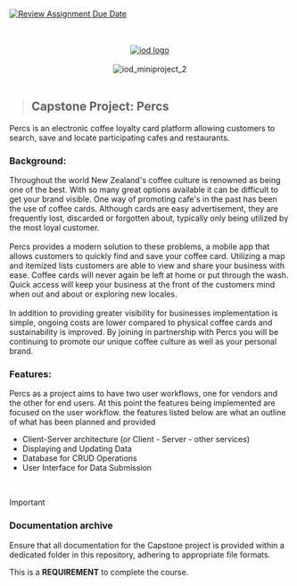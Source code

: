 [![Review Assignment Due Date](https://classroom.github.com/assets/deadline-readme-button-24ddc0f5d75046c5622901739e7c5dd533143b0c8e959d652212380cedb1ea36.svg)](https://classroom.github.com/a/HQdlhcoz)

<div align="center">

</br></br>
[![iod logo](https://x4w8f4y8.rocketcdn.me/wp-content/uploads/2020/05/iod_h_tp_white_c.png)](#)
</br></br>
![iod_miniproject_2](https://i.ibb.co/84Dbdx8/iod-gold.png)
</br></br>

</div>

>## **Capstone Project: Percs**


Percs is an electronic coffee loyalty card platform allowing customers to search, save and locate participating cafes and restaurants.


### **Background:**
Throughout the world New Zealand's coffee culture is renowned as being one of the best. With so many great options available it can be difficult to get your brand visible. One way of promoting cafe's in the past has been the use of coffee cards. Although cards are easy advertisement, they are frequently lost, discarded or forgotten about, typically only being utilized by the most loyal customer.</br></br>
Percs provides a modern solution to these problems, a mobile app that allows customers to quickly find and save your coffee card. Utilizing a map and itemized lists customers are able to view and share your business with ease. Coffee cards will never again be left at home or put through the wash. Quick access will keep your business at the front of the customers mind when out and about or exploring new locales.</br></br>
In addition to providing greater visibility for businesses implementation is simple, ongoing costs are lower compared to physical coffee cards and sustainability is improved. By joining in partnership with Percs you will be continuing to promote our unique coffee culture as well as your personal brand.


### **Features:**
Percs as a project aims to have two user workflows, one for vendors and the other for end users.
At this point the features being implemented are focused on the user workflow. the features listed below are what an outline of what has been planned and provided
- Client-Server architecture (or Client - Server - other services)
- Displaying and Updating Data
- Database for CRUD Operations
- User Interface for Data Submission

<br>





> [!Important]
> ### Documentation archive
> Ensure that all documentation for the Capstone project is provided within a dedicated folder in this repository, adhering to appropriate file formats.
> 
> This is a **REQUIREMENT** to complete the course.



<br><br>
